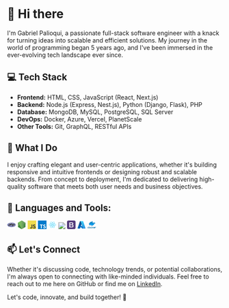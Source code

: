 # 👋 Hi there

I'm Gabriel Palioqui, a passionate full-stack software engineer with a knack for turning ideas into scalable and efficient solutions. My journey in the world of programming began 5 years ago, and I've been immersed in the ever-evolving tech landscape ever since.

## 💻 Tech Stack

- **Frontend:** HTML, CSS, JavaScript (React, Next.js)
- **Backend:** Node.js (Express, Nest.js), Python (Django, Flask), PHP
- **Database:** MongoDB, MySQL, PostgreSQL, SQL Server
- **DevOps:** Docker, Azure, Vercel, PlanetScale
- **Other Tools:** Git, GraphQL, RESTful APIs

## 🚀 What I Do

I enjoy crafting elegant and user-centric applications, whether it's building responsive and intuitive frontends or designing robust and scalable backends. From concept to deployment, I'm dedicated to delivering high-quality software that meets both user needs and business objectives.

## 🧰 Languages and Tools:
<p>
  <code><img height="20" src="https://raw.githubusercontent.com/github/explore/ccc16358ac4530c6a69b1b80c7223cd2744dea83/topics/php/php.png" style="max-width:100%;"></code>
  <code><img height="20" src="https://raw.githubusercontent.com/github/explore/80688e429a7d4ef2fca1e82350fe8e3517d3494d/topics/nodejs/nodejs.png" style="max-width:100%;"></code>
  <code><img height="20" src="https://raw.githubusercontent.com/github/explore/ccc16358ac4530c6a69b1b80c7223cd2744dea83/topics/javascript/javascript.png" style="max-width:100%;"></code>
  <code><img height="20" src="https://raw.githubusercontent.com/github/explore/ccc16358ac4530c6a69b1b80c7223cd2744dea83/topics/typescript/typescript.png" style="max-width:100%;"></code>
  <code><img height="20" src="https://raw.githubusercontent.com/github/explore/ccc16358ac4530c6a69b1b80c7223cd2744dea83/topics/react/react.png" style="max-width:100%;"></code>
  <code><img height="20" src="https://assets.vercel.com/image/upload/v1607554385/repositories/next-js/next-logo.png" style="max-width:100%;"></code>
  <code><img height="20" src="https://raw.githubusercontent.com/github/explore/ccc16358ac4530c6a69b1b80c7223cd2744dea83/topics/bootstrap/bootstrap.png" style="max-width:100%;"></code>
  <code><img height="20" src="https://raw.githubusercontent.com/github/explore/80688e429a7d4ef2fca1e82350fe8e3517d3494d/topics/azure/azure.png" style="max-width:100%;"></code>
  <code><img height="20" src="https://raw.githubusercontent.com/github/explore/80688e429a7d4ef2fca1e82350fe8e3517d3494d/topics/docker/docker.png" style="max-width:100%;"></code>
</p>


## 📫 Let's Connect

Whether it's discussing code, technology trends, or potential collaborations, I'm always open to connecting with like-minded individuals. Feel free to reach out to me here on GitHub or find me on [LinkedIn]([https://www.linkedin.com/in/yourusername/](https://www.linkedin.com/in/gabeluiz/)).

Let's code, innovate, and build together! 🚀
